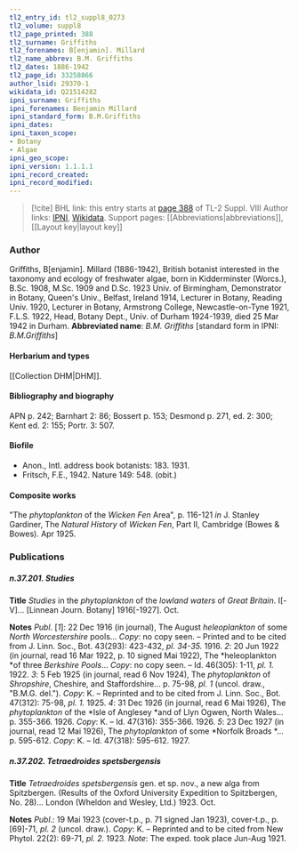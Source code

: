 ```yaml
---
tl2_entry_id: tl2_suppl8_0273
tl2_volume: suppl8
tl2_page_printed: 388
tl2_surname: Griffiths
tl2_forenames: B[enjamin]. Millard
tl2_name_abbrev: B.M. Griffiths
tl2_dates: 1886-1942
tl2_page_id: 33258866
author_lsid: 29370-1
wikidata_id: Q21514282
ipni_surname: Griffiths
ipni_forenames: Benjamin Millard
ipni_standard_form: B.M.Griffiths
ipni_dates: 
ipni_taxon_scope: 
- Botany
- Algae
ipni_geo_scope: 
ipni_version: 1.1.1.1
ipni_record_created: 
ipni_record_modified:
---
```


> [!cite] BHL link: this entry starts at [page 388](https://www.biodiversitylibrary.org/page/33258866) of TL-2 Suppl. VIII
> Author links: [IPNI](https://www.ipni.org/a/29370-1), [Wikidata](https://www.wikidata.org/wiki/Q21514282). Support pages: [[Abbreviations|abbreviations]], [[Layout key|layout key]]

### Author

Griffiths, B\[enjamin\]. Millard (1886-1942), British botanist interested in the taxonomy and ecology of freshwater algae, born in Kidderminster (Worcs.), B.Sc. 1908, M.Sc. 1909 and D.Sc. 1923 Univ. of Birmingham, Demonstrator in Botany, Queen's Univ., Belfast, Ireland 1914, Lecturer in Botany, Reading Univ. 1920, Lecturer in Botany, Armstrong College, Newcastle-on-Tyne 1921, F.L.S. 1922, Head, Botany Dept., Univ. of Durham 1924-1939, died 25 Mar 1942 in Durham. 
**Abbreviated name**: *B.M. Griffiths* \[standard form in IPNI: *B.M.Griffiths*\]

#### Herbarium and types

[[Collection DHM|DHM]].

#### Bibliography and biography

APN p. 242; Barnhart 2: 86; Bossert p. 153; Desmond p. 271, ed. 2: 300; Kent ed. 2: 155; Portr. 3: 507.

#### Biofile

- Anon., Intl. address book botanists: 183. 1931.
- Fritsch, F.E., 1942. Nature 149: 548. (obit.)

#### Composite works

"The *phytoplankton* of the *Wicken Fen* Area", p. 116-121 *in* J. Stanley Gardiner, The *Natural History* of *Wicken Fen*, Part II, Cambridge (Bowes & Bowes). Apr 1925.

### Publications

##### n.37.201. Studies

**Title**
*Studies* in the *phytoplankton* of the *lowland waters* of *Great Britain*. I\[-V\]... \[Linnean Journ. Botany\] 1916\[-1927\]. Oct.

**Notes**
*Publ*. \[*1*\]: 22 Dec 1916 (in journal), The August *heleoplankton* of some *North Worcestershire* pools... *Copy*: no copy seen. – Printed and to be cited from J. Linn. Soc., Bot. 43(293): 423-432, *pl. 34-35.* 1916.
*2*: 20 Jun 1922 (in journal, read 16 Mar 1922, p. 10 signed Mai 1922), The *heleoplankton *of three *Berkshire Pools*... *Copy*: no copy seen. – Id. 46(305): 1-11, *pl. 1.* 1922.
*3*: 5 Feb 1925 (in journal, read 6 Nov 1924), The *phytoplankton* of *Shropshire*, Cheshire, and Staffordshire... p. 75-98, *pl. 1* (uncol. draw., "B.M.G. del."). *Copy*: K. – Reprinted and to be cited from J. Linn. Soc., Bot. 47(312): 75-98, *pl. 1.* 1925.
*4*: 31 Dec 1926 (in journal, read 6 Mai 1926), The *phytoplankton* of the *Isle of Anglesey *and of Llyn Ogwen, North Wales... p. 355-366. 1926. *Copy*: K. – Id. 47(316): 355-366. 1926.
*5*: 23 Dec 1927 (in journal, read 12 Mai 1926), The *phytoplankton* of some *Norfolk Broads *... p. 595-612. *Copy*: K. – Id. 47(318): 595-612. 1927.

##### n.37.202. Tetraedroides spetsbergensis

**Title**
*Tetraedroides spetsbergensis* gen. et sp. nov., a new alga from Spitzbergen. (Results of the Oxford University Expedition to Spitzbergen, No. 28)... London (Wheldon and Wesley, Ltd.) 1923. Oct.

**Notes**
*Publ*.: 19 Mai 1923 (cover-t.p., p. 71 signed Jan 1923), cover-t.p., p. \[69\]-71, *pl. 2* (uncol. draw.). *Copy*: K. – Reprinted and to be cited from New Phytol. 22(2): 69-71, *pl. 2.* 1923.
*Note*: The exped. took place Jun-Aug 1921.

